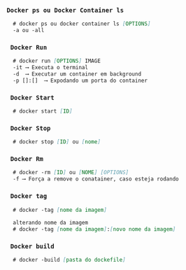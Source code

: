 ### `Docker ps ou Docker Container ls`
``` markdown
  # docker ps ou docker container ls [OPTIONS]
  -a ou -all 
```
### ` Docker Run` 
 
``` markdown
  # docker run [OPTIONS] IMAGE
  -it ⟶ Executa o terminal
  -d  ⟶ Executar um container em background
  -p []:[]  ⟶ Expodando um porta do container
```
### ` Docker Start` 
 
``` markdown
  # docker start [ID]
```

### ` Docker Stop` 
 
``` markdown
  # docker stop [ID] ou [nome]
```

### ` Docker Rm` 
 
``` markdown
  # docker -rm [ID] ou [NOME] [OPTIONS]
  -f ⟶ Força a remove o conatainer, caso esteja rodando
```
### ` Docker tag` 
 
``` markdown
  # docker -tag [nome da imagem]
  
  alterando nome da imagem
  # docker -tag [nome da imagem]:[novo nome da imagem]
```


### ` Docker build` 
 
``` markdown
  # docker -build [pasta do dockefile]
```
